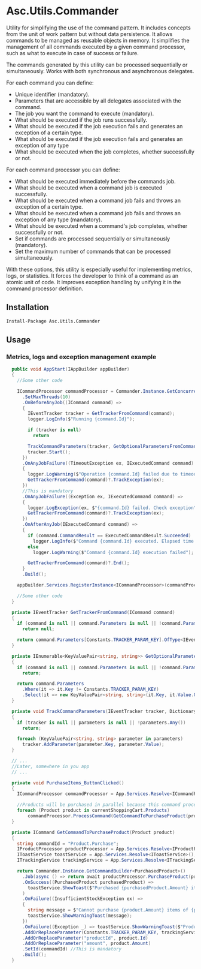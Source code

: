 # Asc.Utils.Commander
Utility for simplifying the use of the command pattern. It includes concepts from the unit of
work pattern but without data persistence. It allows commands to be managed as reusable objects
in memory. It simplifies the management of all commands executed by a given command processor,
such as what to execute in case of success or failure.

The commands generated by this utility can be processed sequentially or simultaneously.
Works with both synchronous and asynchronous delegates.

For each command you can define:

- Unique identifier (mandatory).
- Parameters that are accessible by all delegates associated with the command.
- The job you want the command to execute (mandatory).
- What should be executed if the job runs successfully.
- What should be executed if the job execution fails and generates an exception of a certain type.
- What should be executed if the job execution fails and generates an exception of any type
- What should be executed when the job completes, whether successfully or not.

For each command processor you can define:

- What should be executed immediately before the commands job.
- What should be executed when a command job is executed successfully.
- What should be executed when a command job fails and throws an exception of a certain type.
- What should be executed when a command job fails and throws an exception of any type (mandatory).
- What should be executed when a command's job completes, whether successfully or not.
- Set if commands are processed sequentially or simultaneously (mandatory).
- Set the maximum number of commands that can be processed simultaneously.

With these options, this utility is especially useful for implementing metrics, logs, or statistics.
It forces the developer to think of a command as an atomic unit of code. It improves exception
handling by unifying it in the command processor definition.

## Installation
```sh
Install-Package Asc.Utils.Commander
```

## Usage

### Metrics, logs and exception management example
```C#
  public void AppStart(IAppBuilder appBuilder)
  {
    //Some other code

    ICommandProcessor commandProcessor = Commander.Instance.GetConcurrentCommandProcessorBuilder()
      .SetMaxThreads(10)
      .OnBeforeAnyJob((ICommand command) =>
      {
        IEventTracker tracker = GetTrackerFromCommand(command);
        logger.LogInfo($"Running {command.Id}");

        if (tracker is null)
          return

        TrackCommandParameters(tracker, GetOptionalParametersFromCommand(command));
        tracker.Start();
      })
      .OnAnyJobFailure((TimeoutException ex, IExecutedCommand command) =>
      {
        logger.LogWarning($"Operation {command.Id} failed due to timeout");
        GetTrackerFromCommand(command)?.TrackException(ex);
      })
      //This is mandatory
      .OnAnyJobFailure((Exception ex, IExecutedCommand command) =>
      {
        logger.LogException(ex, $"{command.Id} failed. Check exception");
        GetTrackerFromCommand(command)?.TrackException(ex);
      })
      .OnAfterAnyJob(IExecutedCommand command) =>
      {
        if (command.CommandResult == ExecutedCommandResult.Succeeded)
          logger.LogInfo($"Command {command.Id} executed. Elapsed time: {command.JobElapsedTime}");
        else
          logger.LogWarning($"Command {command.Id} execution failed");

        GetTrackerFromCommand(command)?.End();
      }
      .Build();

    appBuilder.Services.RegisterInstance<ICommandProcessor>(commandProcessor);

    //Some other code
  }

  private IEventTracker GetTrackerFromCommand(ICommand command)
  {
    if (command is null || command.Parameters is null || !command.Parameters.ContainsKey(Constants.TRACKER_PARAM_KEY))
      return null;

    return command.Parameters[Constants.TRACKER_PARAM_KEY].OfType<IEventTracker>();
  }

  private IEnumerable<KeyValuePair<string, string>> GetOptionalParametersFromCommand(ICommand command)
  {
    if (command is null || command.Parameters is null || !command.Parameters.Any())
      return;

    return command.Parameters
      .Where(it => it.Key != Constants.TRACKER_PARAM_KEY)
      .Select(it => new KeyValuePair<string, string>(it.Key, it.Value.OfType<string>()));
  }

  private void TrackCommandParameters(IEventTracker tracker, Dictionary<string, string> parameters)
  {
    if (tracker is null || parameters is null || !parameters.Any())
      return;

    foreach (KeyValuePair<string, string> parameter in parameters)
      tracker.AddParameter(parameter.Key, parameter.Value);
  }

  // ...
  //Later, somewhere in you app
  // ...

  private void PurchaseItems_ButtonClicked()
  {
    ICommandProcessor commandProcessor = App.Services.Resolve<ICommandProcessor>();

    //Products will be purchased in parallel because this command processor was created as a concurrent one
    foreach (Product product in currentShoppingCart.Products)
        commandProcessor.ProcessCommand(GetCommandToPurchaseProduct(product));
  }

  private ICommand GetCommandToPurchaseProduct(Product product)
  {
    string commandId = "Product.Purchase";
    IProductProcessor productProcessor = App.Services.Resolve<IProductProcessor>();
    IToastService toastService = App.Services.Resolve<IToastService>();
    ITrackingService trackingService = App.Services.Resolve<ITrackingService>();

    return Commander.Instance.GetCommandBuilder<PurchasedProduct>()
      .Job(async () => return await productProcessor.PurchaseProduct(product)) //This is mandatory
      .OnSuccess((PurchasedProduct purchasedProduct) =>
        toastService.ShowToast($"Purchased {purchasedProduct.Amount} items of {purchasedProduct.Name} product")
      )
      .OnFailure((InsufficientStockException ex) =>
      {
        string message = $"Cannot purchase {product.Amount} items of {product.Name} since there is only {ex.ProductStockSize} in stock";
        toastService.ShowWarningToast(message);
      })
      .OnFailure((Exception _) => toastService.ShowWarningToast($"Product {product.Name} purchase failed. Try it later"))
      .AddOrReplaceParameter(Constants.TRACKER_PARAM_KEY, trackingService.BuildTrackerForEvent(commandId))
      .AddOrReplaceParameter("productId", product.Id)
      .AddOrReplaceParameter("amount", product.Amount)
      .SetId(commandId) //This is mandatory
      .Build();
  }
```